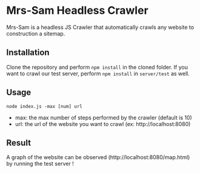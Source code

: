 # Mrs-Sam Headless Crawler

Mrs-Sam is a headless JS Crawler that automatically crawls any website to construction a sitemap.

## Installation

Clone the repository and perform `npm install` in the cloned folder.
If you want to crawl our test server, perform `npm install` in `server/test` as well.

## Usage

    node index.js -max [num] url


* max: the max number of steps performed by the crawler (default is 10)
* url: the url of the website you want to crawl (ex: http://localhost:8080)

## Result

A graph of the website can be observed (http://localhost:8080/map.html) by running the test server !


